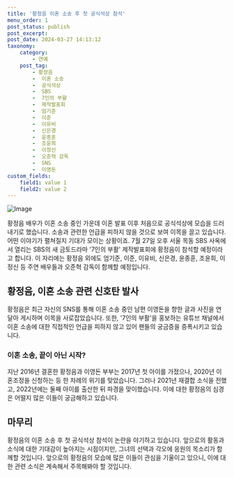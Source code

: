 ```yaml
---
title: '황정음 이혼 소송 후 첫 공식석상 참석'
menu_order: 1
post_status: publish
post_excerpt: 
post_date: 2024-03-27 14:13:12
taxonomy:
    category:
        - 연예
    post_tag:
        - 황정음
        -  이혼 소송
        -  공식석상
        -  SBS
        -  7인의 부활
        -  제작발표회
        -  엄기준
        -  이준
        -  이유비
        -  신은경
        -  윤종훈
        -  조윤희
        -  이정신
        -  오준혁 감독
        -  SNS
        -  이영돈
custom_fields:
    field1: value 1
    field2: value 2
---
```


![Image](https://ssl.pstatic.net/mimgnews/image/076/2024/03/27/2024032701002074800277091_20240327080705194.jpg?type=w540)

황정음 배우가 이혼 소송 중인 가운데 이혼 발표 이후 처음으로 공식석상에 모습을 드러내기로 했습니다. 소송과 관련한 언급을 피하지 않을 것으로 보여 이목을 끌고 있습니다. 어떤 이야기가 펼쳐질지 기대가 모이는 상황이죠. 7월 27일 오후 서울 목동 SBS 사옥에서 열리는 SBS의 새 금토드라마 '7인의 부활' 제작발표회에 황정음이 참석할 예정이라고 합니다. 이 자리에는 황정음 외에도 엄기준, 이준, 이유비, 신은경, 윤종훈, 조윤희, 이정신 등 주연 배우들과 오준혁 감독이 함께할 예정입니다.
## 황정음, 이혼 소송 관련 신호탄 발사
황정음은 최근 자신의 SNS를 통해 이혼 소송 중인 남편 이영돈을 향한 글과 사진을 연달아 게시하며 이목을 사로잡았습니다. 또한, '7인의 부활'을 홍보하는 유튜브 채널에서 이혼 소송에 대한 직접적인 언급을 피하지 않고 있어 팬들의 궁금증을 증폭시키고 있습니다.
### 이혼 소송, 끝이 아닌 시작?
지난 2016년 결혼한 황정음과 이영돈 부부는 2017년 첫 아이를 가졌으나, 2020년 이혼조정을 신청하는 등 한 차례의 위기를 맞았습니다. 그러나 2021년 재결합 소식을 전했고, 2022년에는 둘째 아이를 출산한 뒤 파경을 맞이했습니다. 이에 대한 황정음의 심경은 어떨지 많은 이들이 궁금해하고 있습니다.
## 마무리
황정음의 이혼 소송 후 첫 공식석상 참석이 논란을 야기하고 있습니다. 앞으로의 활동과 소식에 대한 기대감이 높아지는 시점이지만, 그녀의 선택과 각오에 응원의 목소리가 함께할 것입니다. 앞으로의 황정음의 모습에 많은 이들이 관심을 기울이고 있으니, 이에 대한 관련 소식은 계속해서 주목해봐야 할 것입니다.
